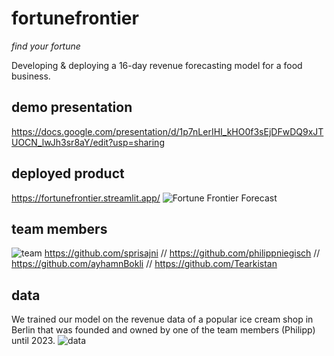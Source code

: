 # fortunefrontier

*find your fortune*

Developing &amp; deploying a 16-day revenue forecasting model for a food business.

## demo presentation
https://docs.google.com/presentation/d/1p7nLerIHI_kHO0f3sEjDFwDQ9xJTUOCN_lwJh3sr8aY/edit?usp=sharing

## deployed product
https://fortunefrontier.streamlit.app/
![Fortune Frontier Forecast](https://user-images.githubusercontent.com/122157879/227542091-475c1d99-e71d-4616-b52c-5d82a5da03a0.jpg)


## team members
![team](https://user-images.githubusercontent.com/122157879/227543467-e2af80b8-ae40-4cce-8b4a-05e9690da80d.jpg)
https://github.com/sprisajni  //  https://github.com/philippniegisch  //  https://github.com/ayhamnBokli  //  https://github.com/Tearkistan

## data
We trained our model on the revenue data of a popular ice cream shop in Berlin that was founded and owned by one of the team members (Philipp) until 2023. 
![data](https://user-images.githubusercontent.com/122157879/227543418-65ba4128-0dd9-41c7-8436-ed7e24ad2e22.jpg)

